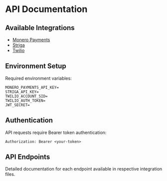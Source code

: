 # API Documentation

## Available Integrations
- [Monero Payments](./monero.md)
- [Striga](./striga.md)
- [Twilio](./twilio.md)

## Environment Setup
Required environment variables:
```env
MONERO_PAYMENTS_API_KEY=
STRIGA_API_KEY=
TWILIO_ACCOUNT_SID=
TWILIO_AUTH_TOKEN=
JWT_SECRET=
```

## Authentication
API requests require Bearer token authentication:
```
Authorization: Bearer <your-token>
```

## API Endpoints
Detailed documentation for each endpoint available in respective integration files.
